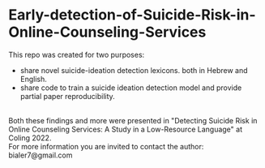 # Early-detection-of-Suicide-Risk-in-Online-Counseling-Services

This repo was created for two purposes:
- share novel suicide-ideation detection lexicons. both in Hebrew and English.
- share code to train a suicide ideation detection model and provide partial paper reproducibility.

<br> 
 Both these findings and more were presented in "Detecting Suicide Risk in Online Counseling Services: A Study in a Low-Resource Language" at Coling 2022.
<br>
For more information you are invited to contact the author: bialer7@gmail.com
